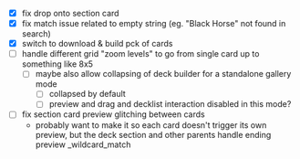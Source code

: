 - [x] fix drop onto section card
- [x] fix match issue related to empty string (eg. "Black Horse" not found in
      search)
- [x] switch to download & build pck of cards
- [ ] handle different grid "zoom levels" to go from single card up to something like 8x5
  - [ ] maybe also allow collapsing of deck builder for a standalone gallery mode
    - [ ] collapsed by default
    - [ ] preview and drag and decklist interaction disabled in this mode?
- [ ] fix section card preview glitching between cards
  - probably want to make it so each card doesn't trigger its own preview, but
    the deck section and other parents handle ending preview _wildcard_match
